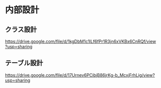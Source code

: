 # 内部設計

## クラス設計
https://drive.google.com/file/d/1kgDbM1c1lLf6fPr1R3jn6xVKBx6CnRQf/view?usp=sharing
## テーブル設計
https://drive.google.com/file/d/17Urnev6PCibjB86jrKg-b_McxjFrhLig/view?usp=sharing
